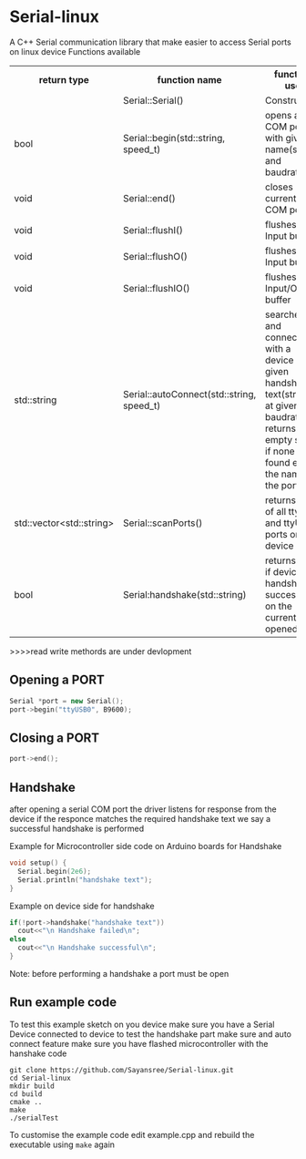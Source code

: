 # Serial-linux
A C++ Serial communication library that make easier to access Serial ports on linux device 
Functions available
<table>
  <tr>
    <th>return type</th>
    <th>function name</th>
    <th>function use</th>
  </tr>
  <tr>
    <td> </td>
    <td>Serial::Serial()</td>
    <td>Constructor</td>
  </tr>
  <tr>
    <td>bool</td>
    <td>Serial::begin(std::string, speed_t)</td>
    <td>opens a COM port with given name(string) and baudrate</td>
  </tr>
 <tr>
    <td>void</td>
    <td>Serial::end()</td>
    <td>closes current COM port</td>
  </tr>
 <tr>
    <td>void</td>
    <td>Serial::flushI()</td>
    <td>flushes Input buffer</td>
  </tr>
 <tr>
    <td>void</td>
    <td>Serial::flushO()</td>
    <td>flushes Input buffer</td>
  </tr>
 <tr>
    <td>void</td>
    <td>Serial::flushIO()</td>
    <td>flushes Input/Output buffer</td>
  </tr>
 <tr>
    <td>std::string</td>
    <td>Serial::autoConnect(std::string, speed_t)</td>
    <td>searches and connects with a device with 
     given handshake text(string) at given baudrate.
     returns empty string if none is found
     else the name of the port.
    </td>
  </tr>
 <tr>
    <td>std::vector&ltstd::string&gt</td>
    <td>Serial::scanPorts()</td>
    <td>returns List of all ttyACM and ttyUSB ports on device</td>
  </tr>
  <tr>
    <td>bool</td>
    <td>Serial:handshake(std::string)</td>
    <td>returns true if device handshakes successfully on the currently opened port</td>
  </tr>
</table>
>>>>read write methords are under devlopment

## Opening a PORT

```C++
Serial *port = new Serial();
port->begin("ttyUSB0", B9600);
```

## Closing a PORT

```C++
port->end();
```

## Handshake
after opening a serial COM port the driver listens for response from the device if the responce matches the required handshake text we say a successful handshake is performed

Example for Microcontroller side code on Arduino boards for Handshake
```C++
void setup() {
  Serial.begin(2e6);
  Serial.println("handshake text");
}
```
Example on device side for handshake
```C++
if(!port->handshake("handshake text"))
  cout<<"\n Handshake failed\n";
else
  cout<<"\n Handshake successful\n";
}
```
Note: before performing a handshake a port must be open

## Run example code

To test this example sketch on you device make sure you have a Serial Device connected to device 
to test the handshake part make sure and auto connect feature make sure you have flashed microcontroller with the hanshake code
```
git clone https://github.com/Sayansree/Serial-linux.git
cd Serial-linux
mkdir build
cd build
cmake ..
make
./serialTest
```
To customise the example code edit example.cpp and rebuild the executable using `make` again
